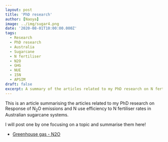 ```yaml
---
layout: post
title: 'PhD research'
author: [Naoya]
image: ../img/sugar4.png
date: '2020-08-01T10:00:00.000Z'
tags:
  - Research
  - PhD research
  - Australia
  - Sugarcane
  - N fertiliser
  - N2O
  - GHG
  - NUE
  - 15N
  - APSIM
draft: false
excerpt: A summary of the articles related to my PhD research on N fertiliser rates and N2O emissions in Australian sugarcane systems.
---
```


This is an article summarising the articles related to my PhD research on Response of N<sub>2</sub>O emissions and N use efficiency to N fertiliser rates in Australian sugarcane systems.

I will post one by one focusing on a topic and summarise them here!

- [Greenhouse gas - N2O](https://naoya-takeda.netlify.app/research/greenhouse-gas-n2o/)
